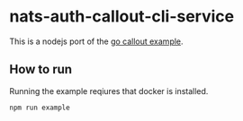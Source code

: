 # nats-auth-callout-cli-service

This is a nodejs port of the [go callout example](https://github.com/ConnectEverything/nats-by-example/tree/main/examples/auth/callout).

## How to run

Running the example reqiures that docker is installed.

```
npm run example
```
